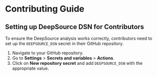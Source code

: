 # Contributing Guide

## Setting up DeepSource DSN for Contributors

To ensure the DeepSource analysis works correctly, contributors need to set up the `DEEPSOURCE_DSN` secret in their GitHub repository.

1. Navigate to your GitHub repository.
2. Go to **Settings** > **Secrets and variables** > **Actions**.
3. Click on **New repository secret** and add `DEEPSOURCE_DSN` with the appropriate value.


